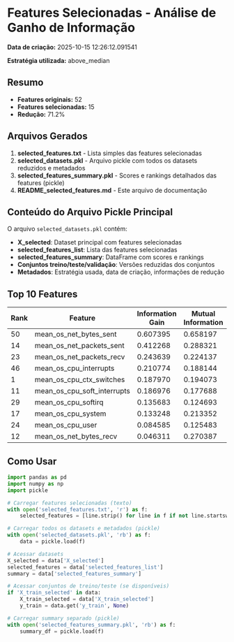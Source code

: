 # Features Selecionadas - Análise de Ganho de Informação

**Data de criação:** 2025-10-15 12:26:12.091541

**Estratégia utilizada:** above_median

## Resumo

- **Features originais:** 52
- **Features selecionadas:** 15
- **Redução:** 71.2%

## Arquivos Gerados

1. **selected_features.txt** - Lista simples das features selecionadas
2. **selected_datasets.pkl** - Arquivo pickle com todos os datasets reduzidos e metadados
3. **selected_features_summary.pkl** - Scores e rankings detalhados das features (pickle)
4. **README_selected_features.md** - Este arquivo de documentação

## Conteúdo do Arquivo Pickle Principal

O arquivo `selected_datasets.pkl` contém:
- **X_selected**: Dataset principal com features selecionadas
- **selected_features_list**: Lista das features selecionadas
- **selected_features_summary**: DataFrame com scores e rankings
- **Conjuntos treino/teste/validação**: Versões reduzidas dos conjuntos
- **Metadados**: Estratégia usada, data de criação, informações de redução

## Top 10 Features

| Rank | Feature | Information Gain | Mutual Information |
|------|---------|------------------|--------------------|
| 50 | mean_os_net_bytes_sent | 0.607395 | 0.658197 |
| 14 | mean_os_net_packets_sent | 0.412268 | 0.288321 |
| 23 | mean_os_net_packets_recv | 0.243639 | 0.224137 |
| 46 | mean_os_cpu_interrupts | 0.210774 | 0.188144 |
|  1 | mean_os_cpu_ctx_switches | 0.187970 | 0.194073 |
| 11 | mean_os_cpu_soft_interrupts | 0.186976 | 0.177688 |
| 29 | mean_os_cpu_softirq | 0.135683 | 0.124693 |
| 17 | mean_os_cpu_system | 0.133248 | 0.213352 |
| 24 | mean_os_cpu_user | 0.084585 | 0.125483 |
| 12 | mean_os_net_bytes_recv | 0.046311 | 0.270387 |

## Como Usar

```python
import pandas as pd
import numpy as np
import pickle

# Carregar features selecionadas (texto)
with open('selected_features.txt', 'r') as f:
    selected_features = [line.strip() for line in f if not line.startswith('#') and line.strip()]

# Carregar todos os datasets e metadados (pickle)
with open('selected_datasets.pkl', 'rb') as f:
    data = pickle.load(f)

# Acessar datasets
X_selected = data['X_selected']
selected_features = data['selected_features_list']
summary = data['selected_features_summary']

# Acessar conjuntos de treino/teste (se disponíveis)
if 'X_train_selected' in data:
    X_train_selected = data['X_train_selected']
    y_train = data.get('y_train', None)

# Carregar summary separado (pickle)
with open('selected_features_summary.pkl', 'rb') as f:
    summary_df = pickle.load(f)
```
